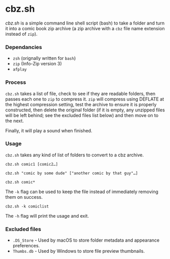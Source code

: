 # cbz.sh
*cbz.sh* is a simple command line shell script (bash) to take a folder and turn it into a comic book zip archive (a zip archive with a `cbz` file name extension instead of `zip`).


### Dependancies
* `zsh` (orignally written for `bash`)
* `zip` (Info-Zip version 3)
* `afplay`

### Process
`cbz.sh` takes a list of file, check to see if they are readable folders, then passes each one to `zip` to compress it. `zip` will compress using DEFLATE at the highest compression setting, test the archive to ensure it is properly constructed, then delete the original folder (if it is empty, any unzipped files will be left behind; see the excluded files list below) and then move on to the next.

Finally, it will play a sound when finished.

### Usage
`cbz.sh` takes any kind of list of folders to convert to a cbz archive.

    cbz.sh comic1 [comic2…]

    cbz.sh "comic by some dude" ["another comic by that guy"…]

    cbz.sh comic*
    
The `-k` flag can be used to keep the file instead of immediately removing them on success.

    cbz.sh -k comiclist

The `-h` flag will print the usage and exit.


### Excluded files
* `.DS_Store` - Used by macOS to store folder metadata and appearance preferences.
* `Thumbs.db` - Used by Windows to store file preview thumbnails.

